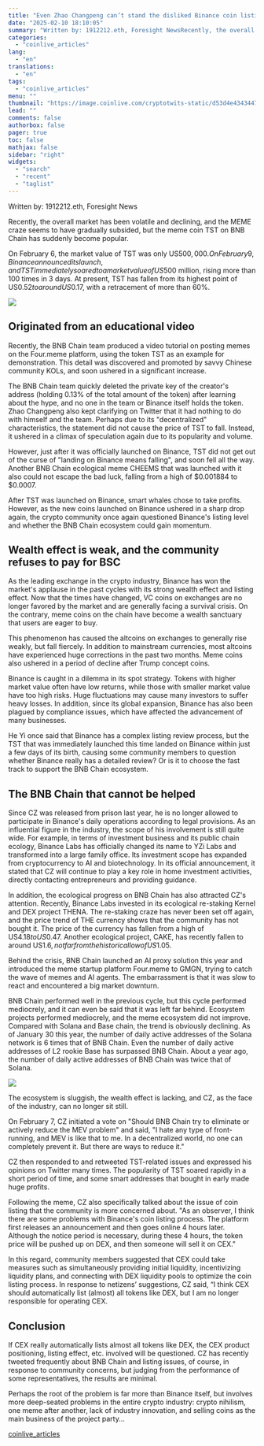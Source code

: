 ```yaml
---
title: "Even Zhao Changpeng can’t stand the disliked Binance coin listing team?"
date: "2025-02-10 18:10:05"
summary: "Written by: 1912212.eth, Foresight NewsRecently, the overall market has been volatile and declining, and the MEME craze seems to have gradually subsided, but the meme coin TST on BNB Chain has suddenly become popular.On February 6, the market value of TST was only US$500,000. On February 9, Binance announced its..."
categories:
  - "coinlive_articles"
lang:
  - "en"
translations:
  - "en"
tags:
  - "coinlive_articles"
menu: ""
thumbnail: "https://image.coinlive.com/cryptotwits-static/d53d4e434344746ad58db50ffaa0621f.jpg"
lead: ""
comments: false
authorbox: false
pager: true
toc: false
mathjax: false
sidebar: "right"
widgets:
  - "search"
  - "recent"
  - "taglist"
---
```


Written by: 1912212.eth, Foresight News

Recently, the overall market has been volatile and declining, and the MEME craze seems to have gradually subsided, but the meme coin TST on BNB Chain has suddenly become popular.

On February 6, the market value of TST was only US$500,000. On February 9, Binance announced its launch, and TST immediately soared to a market value of US$500 million, rising more than 100 times in 3 days. At present, TST has fallen from its highest point of US$0.52 to around US$0.17, with a retracement of more than 60%.

![](https://img.foresightnews.pro/202502/2870-1739159895809.png?x-oss-process=style/scale70)

Originated from an educational video
------------------------------------

Recently, the BNB Chain team produced a video tutorial on posting memes on the Four.meme platform, using the token TST as an example for demonstration. This detail was discovered and promoted by savvy Chinese community KOLs, and soon ushered in a significant increase.

The BNB Chain team quickly deleted the private key of the creator's address (holding 0.13% of the total amount of the token) after learning about the hype, and no one in the team or Binance itself holds the token. Zhao Changpeng also kept clarifying on Twitter that it had nothing to do with himself and the team. Perhaps due to its "decentralized" characteristics, the statement did not cause the price of TST to fall. Instead, it ushered in a climax of speculation again due to its popularity and volume.

However, just after it was officially launched on Binance, TST did not get out of the curse of "landing on Binance means falling", and soon fell all the way. Another BNB Chain ecological meme CHEEMS that was launched with it also could not escape the bad luck, falling from a high of $0.001884 to $0.0007.

After TST was launched on Binance, smart whales chose to take profits. However, as the new coins launched on Binance ushered in a sharp drop again, the crypto community once again questioned Binance's listing level and whether the BNB Chain ecosystem could gain momentum.

Wealth effect is weak, and the community refuses to pay for BSC
---------------------------------------------------------------

As the leading exchange in the crypto industry, Binance has won the market's applause in the past cycles with its strong wealth effect and listing effect. Now that the times have changed, VC coins on exchanges are no longer favored by the market and are generally facing a survival crisis. On the contrary, meme coins on the chain have become a wealth sanctuary that users are eager to buy.

This phenomenon has caused the altcoins on exchanges to generally rise weakly, but fall fiercely. In addition to mainstream currencies, most altcoins have experienced huge corrections in the past two months. Meme coins also ushered in a period of decline after Trump concept coins.

Binance is caught in a dilemma in its spot strategy. Tokens with higher market value often have low returns, while those with smaller market value have too high risks. Huge fluctuations may cause many investors to suffer heavy losses. In addition, since its global expansion, Binance has also been plagued by compliance issues, which have affected the advancement of many businesses.

He Yi once said that Binance has a complex listing review process, but the TST that was immediately launched this time landed on Binance within just a few days of its birth, causing some community members to question whether Binance really has a detailed review? Or is it to choose the fast track to support the BNB Chain ecosystem.

The BNB Chain that cannot be helped
-----------------------------------

Since CZ was released from prison last year, he is no longer allowed to participate in Binance's daily operations according to legal provisions. As an influential figure in the industry, the scope of his involvement is still quite wide. For example, in terms of investment business and its public chain ecology, Binance Labs has officially changed its name to YZi Labs and transformed into a large family office. Its investment scope has expanded from cryptocurrency to AI and biotechnology. In its official announcement, it stated that CZ will continue to play a key role in home investment activities, directly contacting entrepreneurs and providing guidance.

In addition, the ecological progress on BNB Chain has also attracted CZ's attention. Recently, Binance Labs invested in its ecological re-staking Kernel and DEX project THENA. The re-staking craze has never been set off again, and the price trend of THE currency shows that the community has not bought it. The price of the currency has fallen from a high of US$4.18 to US$0.47. Another ecological project, CAKE, has recently fallen to around US$1.6, not far from the historical low of US$1.05.

Behind the crisis, BNB Chain launched an AI proxy solution this year and introduced the meme startup platform Four.meme to GMGN, trying to catch the wave of memes and AI agents. The embarrassment is that it was slow to react and encountered a big market downturn.

BNB Chain performed well in the previous cycle, but this cycle performed mediocrely, and it can even be said that it was left far behind. Ecosystem projects performed mediocrely, and the meme ecosystem did not improve. Compared with Solana and Base chain, the trend is obviously declining. As of January 30 this year, the number of daily active addresses of the Solana network is 6 times that of BNB Chain. Even the number of daily active addresses of L2 rookie Base has surpassed BNB Chain. About a year ago, the number of daily active addresses of BNB Chain was twice that of Solana.

![](https://img.foresightnews.pro/202502/2870-1739159912503.png?x-oss-process=style/scale70)

The ecosystem is sluggish, the wealth effect is lacking, and CZ, as the face of the industry, can no longer sit still.

On February 7, CZ initiated a vote on "Should BNB Chain try to eliminate or actively reduce the MEV problem" and said, "I hate any type of front-running, and MEV is like that to me. In a decentralized world, no one can completely prevent it. But there are ways to reduce it."

CZ then responded to and retweeted TST-related issues and expressed his opinions on Twitter many times. The popularity of TST soared rapidly in a short period of time, and some smart addresses that bought in early made huge profits.

Following the meme, CZ also specifically talked about the issue of coin listing that the community is more concerned about. "As an observer, I think there are some problems with Binance's coin listing process. The platform first releases an announcement and then goes online 4 hours later. Although the notice period is necessary, during these 4 hours, the token price will be pushed up on DEX, and then someone will sell it on CEX."

In this regard, community members suggested that CEX could take measures such as simultaneously providing initial liquidity, incentivizing liquidity plans, and connecting with DEX liquidity pools to optimize the coin listing process. In response to netizens’ suggestions, CZ said, “I think CEX should automatically list (almost) all tokens like DEX, but I am no longer responsible for operating CEX.

Conclusion
----------

If CEX really automatically lists almost all tokens like DEX, the CEX product positioning, listing effect, etc. involved will be questioned. CZ has recently tweeted frequently about BNB Chain and listing issues, of course, in response to community concerns, but judging from the performance of some representatives, the results are minimal.

Perhaps the root of the problem is far more than Binance itself, but involves more deep-seated problems in the entire crypto industry: crypto nihilism, one meme after another, lack of industry innovation, and selling coins as the main business of the project party...

[coinlive_articles](https://www.coinlive.com/news/even-zhao-changpeng-can-t-stand-the-disliked-binance-coin-listing)
